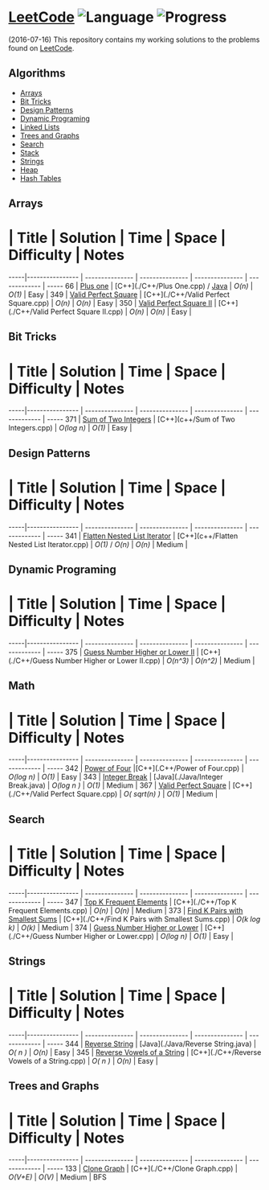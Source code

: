 # [LeetCode](https://leetcode.com/problemset/algorithms/) ![Language](https://img.shields.io/badge/language-Java/C/C++%2014-orange.svg)  ![Progress](https://img.shields.io/badge/progress-206%20%2F%20358-ff69b4.svg)
(2016-07-16) This repository contains my working solutions to the problems found on [LeetCode](https://www.leetcode.com/problemset/algorithms/).


## Algorithms

* [Arrays](https://github.com/kmather73/LeetCode#arrays)
* [Bit Tricks](https://github.com/kmather73/LeetCode#bit-tricks)
* [Design Patterns](https://github.com/kmather73/LeetCode#design-patterns)
* [Dynamic Programing](https://github.com/kmather73/LeetCode#dynamic-programing)
* [Linked Lists](https://github.com/kmather73/LeetCode#LinkedLists)
* [Trees and Graphs](https://github.com/kmather73/LeetCode#trees-and-graphs)
* [Search](https://github.com/kmather73/LeetCode#search)
* [Stack](https://github.com/kmather73/LeetCode#stack)
* [Strings](https://github.com/kmather73/LeetCode#strings)
* [Heap](https://github.com/kmather73/LeetCode#Array)
* [Hash Tables](https://github.com/kmather73/LeetCode#Hash)





## Arrays
  #  | Title           |  Solution       |  Time           | Space           | Difficulty    | Notes
-----|---------------- | --------------- | --------------- | --------------- | ------------- | -----
66   | [Plus one](https://leetcode.com/problems/plus-one/) | [C++](./C++/Plus One.cpp) / [Java](./Java/PlusOne.java) | _O(n)_       | _O(1)_          | Easy         |
349  | [Valid Perfect Square](https://leetcode.com/problems/intersection-of-two-arrays/) | [C++](./C++/Valid Perfect Square.cpp) | _O(n)_ | _O(n)_ | Easy |
350  | [Valid Perfect Square II](https://leetcode.com/problems/intersection-of-two-arrays-ii/) | [C++](./C++/Valid Perfect Square II.cpp) | _O(n)_ | _O(n)_ | Easy |


## Bit Tricks
  #  | Title           |  Solution       |  Time           | Space           | Difficulty    | Notes
-----|---------------- | --------------- | --------------- | --------------- | ------------- | -----
371  | [Sum of Two Integers](https://leetcode.com/problems/flatten-nested-list-iterator/) | [C++](c++/Sum of Two Integers.cpp) | _O(log n)_ | _O(1)_ | Easy | 


## Design Patterns
  #  | Title           |  Solution       |  Time           | Space           | Difficulty    | Notes
-----|---------------- | --------------- | --------------- | --------------- | ------------- | -----
341  | [Flatten Nested List Iterator](https://leetcode.com/problems/flatten-nested-list-iterator/) | [C++](c++/Flatten Nested List Iterator.cpp) | _O(1)_ / _O(n)_ | _O(n)_ | Medium | 


## Dynamic Programing
  #  | Title           |  Solution       |  Time           | Space           | Difficulty    | Notes
-----|---------------- | --------------- | --------------- | --------------- | ------------- | -----
375  | [Guess Number Higher or Lower II](https://leetcode.com/problems/guess-number-higher-or-lower-ii/) | [C++](./C++/Guess Number Higher or Lower II.cpp) | _O(n^3)_       | _O(n^2)_          | Medium         |


## Math
  #  | Title           |  Solution       |  Time           | Space           | Difficulty    | Notes
-----|---------------- | --------------- | --------------- | --------------- | ------------- | -----
342  | [Power of Four](https://leetcode.com/problems/power-of-four/) |[C++](.C++/Power of Four.cpp) | _O(log n)_ | _O(1)_ | Easy |
343  | [Integer Break](https://leetcode.com/problems/integer-break/) | [Java](./Java/Integer Break.java) | _O(log n )_ | _O(1)_ | Medium |
367  | [Valid Perfect Square](https://leetcode.com/problems/valid-perfect-square/) | [C++](./C++/Valid Perfect Square.cpp) | _O( sqrt(n) )_       | _O(1)_          | Medium         |


## Search
  #  | Title           |  Solution       |  Time           | Space           | Difficulty    | Notes
-----|---------------- | --------------- | --------------- | --------------- | ------------- | -----
347  | [Top K Frequent Elements](https://leetcode.com/problems/top-k-frequent-elements/) | [C++](./C++/Top K Frequent Elements.cpp) | _O(n)_ | _O(n)_ | Medium |
373  | [Find K Pairs with Smallest Sums](https://leetcode.com/problems/find-k-pairs-with-smallest-sums/) | [C++](./C++/Find K Pairs with Smallest Sums.cpp) | _O(k log k)_ | _O(k)_ | Medium | 
374  | [Guess Number Higher or Lower](https://leetcode.com/problems/guess-number-higher-or-lower/) | [C++](./C++/Guess Number Higher or Lower.cpp) | _O(log n)_       | _O(1)_          | Easy         |


## Strings
  #  | Title           |  Solution       |  Time           | Space           | Difficulty    | Notes
-----|---------------- | --------------- | --------------- | --------------- | ------------- | -----
344  | [Reverse String](https://leetcode.com/problems/reverse-string/) | [Java](./Java/Reverse String.java) | _O( n )_  | _O(n)_          | Easy         |
345  | [Reverse Vowels of a String](https://leetcode.com/problems/reverse-vowels-of-a-string/) | [C++](./C++/Reverse Vowels of a String.cpp) | _O( n )_  | _O(n)_          | Easy         |


## Trees and Graphs
  #  | Title           |  Solution       |  Time           | Space           | Difficulty    | Notes
-----|---------------- | --------------- | --------------- | --------------- | ------------- | -----
133  | [Clone Graph](https://leetcode.com/problems/clone-graph/) | [C++](./C++/Clone Graph.cpp) | _O(V+E)_ | _O(V)_ |  Medium | BFS
